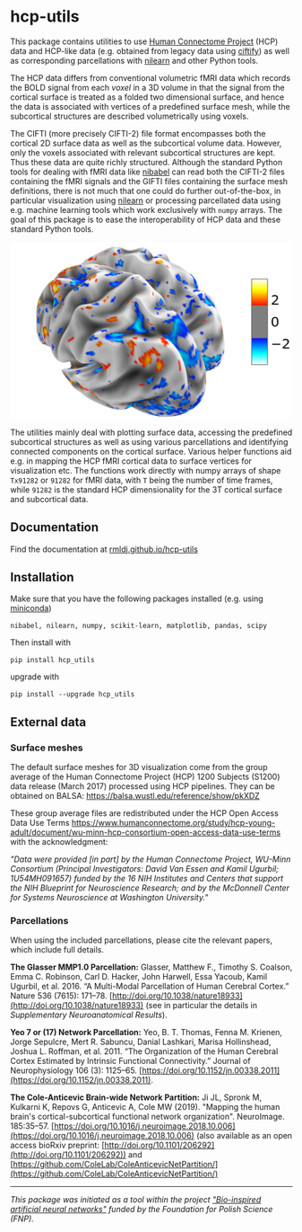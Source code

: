 # hcp-utils

This package contains utilities to use  [Human Connectome Project](https://www.humanconnectome.org/) (HCP) data and HCP-like data (e.g. obtained from legacy data using [ciftify](https://github.com/edickie/ciftify)) as well as corresponding parcellations with [nilearn](https://nilearn.github.io/) and other Python tools. 

The HCP data differs from conventional volumetric fMRI data which records the BOLD signal from each *voxel* in a 3D volume in that the signal from the cortical surface is treated as a folded two dimensional surface, and hence the data is associated with vertices of a predefined surface mesh, while the subcortical structures are described volumetrically using voxels. 

The CIFTI (more precisely CIFTI-2) file format encompasses both the cortical 2D surface data as well as the subcortical volume data. However, only the voxels associated with relevant subcortical structures are kept.
Thus these data are quite richly structured. Although the standard Python tools for dealing with fMRI data like [nibabel](https://nipy.org/nibabel/) can read both the CIFTI-2 files containing the fMRI signals and the GIFTI files containing the surface mesh definitions, there is not much that one could do further out-of-the-box, in particular visualization using [nilearn](https://nilearn.github.io/) or processing parcellated data using e.g. machine learning tools which work exclusively with `numpy` arrays. The goal of this package is to ease the interoperability of HCP data and these standard Python tools.


![brain image](images/image.png)


The utilities mainly deal with plotting surface data, accessing the predefined subcortical structures as well as using various parcellations and identifying connected components on the cortical surface. Various helper functions aid e.g. in mapping the HCP fMRI cortical data to surface vertices for visualization etc. The functions work directly with numpy arrays of shape `Tx91282` or `91282` for fMRI data, with `T` being the number of time frames, while `91282` is the standard HCP dimensionality for the 3T cortical surface and subcortical data.

## Documentation

Find the documentation at [rmldj.github.io/hcp-utils](https://rmldj.github.io/hcp-utils/)

## Installation

Make sure that you have the following packages installed (e.g. using [miniconda](https://docs.conda.io/en/latest/miniconda.html))
```
nibabel, nilearn, numpy, scikit-learn, matplotlib, pandas, scipy
```
Then install with 
```
pip install hcp_utils
```
upgrade with
```
pip install --upgrade hcp_utils
```


## External data

### Surface meshes

The default surface meshes for 3D visualization come from the group average of the Human Connectome Project (HCP) 1200 Subjects (S1200) data release (March 2017) processed using HCP pipelines. They can be obtained on BALSA: https://balsa.wustl.edu/reference/show/pkXDZ 


These group average files are redistributed under the HCP Open Access Data Use Terms https://www.humanconnectome.org/study/hcp-young-adult/document/wu-minn-hcp-consortium-open-access-data-use-terms with the acknowledgment: 

*"Data were provided [in part] by the Human Connectome Project, WU-Minn Consortium (Principal Investigators: David Van Essen and Kamil Ugurbil; 1U54MH091657) funded by the 16 NIH Institutes and Centers that support the NIH Blueprint for Neuroscience Research; and by the McDonnell Center for Systems Neuroscience at Washington University."*


### Parcellations

When using the included parcellations, please cite the relevant papers, which include full details.

**The Glasser MMP1.0 Parcellation:** Glasser, Matthew F., Timothy S. Coalson, Emma C. Robinson, Carl D. Hacker, John Harwell, Essa Yacoub, Kamil Ugurbil, et al. 2016. “A Multi-Modal Parcellation of Human Cerebral Cortex.” Nature 536 (7615): 171–78.  [http://doi.org/10.1038/nature18933](http://doi.org/10.1038/nature18933) (see in particular the details in *Supplementary Neuroanatomical Results*).

**Yeo 7 or (17) Network Parcellation:** Yeo, B. T. Thomas, Fenna M. Krienen, Jorge Sepulcre, Mert R. Sabuncu, Danial Lashkari, Marisa Hollinshead, Joshua L. Roffman, et al. 2011. “The Organization of the Human Cerebral Cortex Estimated by Intrinsic Functional Connectivity.” Journal of Neurophysiology 106 (3): 1125–65. [https://doi.org/10.1152/jn.00338.2011](https://doi.org/10.1152/jn.00338.2011).

**The Cole-Anticevic Brain-wide Network Partition:** Ji JL, Spronk M, Kulkarni K, Repovs G, Anticevic A, Cole MW (2019). "Mapping the human brain's cortical-subcortical functional network organization". NeuroImage. 185:35–57. [https://doi.org/10.1016/j.neuroimage.2018.10.006](https://doi.org/10.1016/j.neuroimage.2018.10.006) (also available as an open access bioRxiv preprint: [http://doi.org/10.1101/206292](http://doi.org/10.1101/206292)) and [https://github.com/ColeLab/ColeAnticevicNetPartition/](https://github.com/ColeLab/ColeAnticevicNetPartition/)


* * *

*This package was initiated as a tool within the project ["Bio-inspired artificial neural networks"](http://bionn.matinf.uj.edu.pl/) funded by the Foundation for Polish Science (FNP).* 


